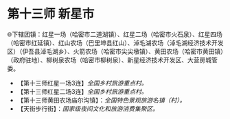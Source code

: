 # 第十三师 新星市  
🌐下辖团镇：红星一场（哈密市二道湖镇）、红星二场（哈密市火石泉）、红星四场（哈密市红延镇）、红山农场（巴里坤县红山）、淖毛湖农场（淖毛湖经济技术开发区）（伊吾县淖毛湖乡）、火箭农场（哈密市尖尖墩镇）、黄田农场（哈密市黄田镇）（政府驻地）、柳树泉农场（哈密市柳树泉）、新星经济技术开发区、大营房城管委。  

* 【第十三师红星一场3连】*全国乡村旅游重点村。*  
* 【第十三师红星二场3连】*全国乡村旅游重点村。*  
* 【第十三师黄田农场庙尔沟镇】：*全国特色景观旅游名镇（村）。*  
* 【天街步行街】：*国家级夜间文化和旅游消费集聚区。*  
